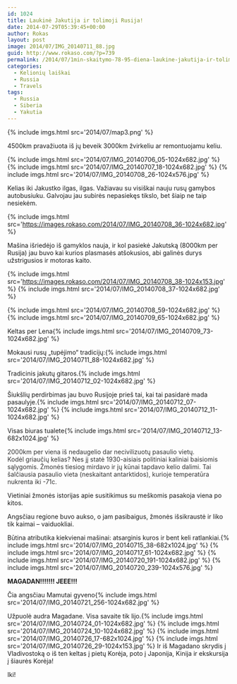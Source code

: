 ```yaml
---
id: 1024
title: Laukinė Jakutija ir tolimoji Rusija!
date: 2014-07-29T05:39:45+00:00
author: Rokas
layout: post
image: 2014/07/IMG_20140711_88.jpg
guid: http://www.rokaso.com/?p=739
permalink: /2014/07/1min-skaitymo-78-95-diena-laukine-jakutija-ir-tolimoji-rusija-3/
categories:
  - Kelionių laiškai
  - Russia
  - Travels
tags:
  - Russia
  - Siberia
  - Yakutia
---
```


{% include imgs.html src='2014/07/map3.png' %}

4500km pravažiuota iš jų beveik 3000km žvirkeliu ar remontuojamu keliu.

{% include imgs.html src='2014/07/IMG_20140706_05-1024x682.jpg' %}
{% include imgs.html src='2014/07/IMG_20140707_18-1024x682.jpg' %}
{% include imgs.html src='2014/07/IMG_20140708_26-1024x576.jpg' %}

Kelias iki Jakustko ilgas, ilgas. Važiavau su visiškai nauju rusų gamybos autobusiuku. Galvojau jau subirės nepasiekęs tikslo, bet šiaip ne taip nesiekėm.

{% include imgs.html src='https://images.rokaso.com/2014/07/IMG_20140708_36-1024x682.jpg' %}

Mašina išriedėjo iš gamyklos nauja, ir kol pasiekė Jakutską (8000km per Rusija) jau buvo kai kurios plasmasės atšokusios, abi galinės durys užstrigusios ir motoras kaito.

{% include imgs.html src='https://images.rokaso.com/2014/07/IMG_20140708_38-1024x153.jpg' %} {% include imgs.html src='2014/07/IMG_20140708_37-1024x682.jpg' %}

{% include imgs.html src='2014/07/IMG_20140708_59-1024x682.jpg' %}
{% include imgs.html src='2014/07/IMG_20140709_65-1024x682.jpg' %}

Keltas per Lena{% include imgs.html src='2014/07/IMG_20140709_73-1024x682.jpg' %}

Mokausi rusų „tupėjimo“ tradicijų:{% include imgs.html src='2014/07/IMG_20140711_88-1024x682.jpg' %}

Tradicinis jakutų gitaros.{% include imgs.html src='2014/07/IMG_20140712_02-1024x682.jpg' %}

Šiukšlių perdirbimas jau buvo Rusijoje prieš tai, kai tai pasidarė mada pasaulyje.{% include imgs.html src='2014/07/IMG_20140712_07-1024x682.jpg' %}
{% include imgs.html src='2014/07/IMG_20140712_11-1024x682.jpg' %}

Visas biuras tualete{% include imgs.html src='2014/07/IMG_20140712_13-682x1024.jpg' %}

<span style="color: #333333;">2000km per viena iš nedaugelio dar necivilizuotų pasaulio vietų.</span><br style="color: #333333;" /><span style="color: #333333;">Kodėl griaučių kelias? Nes jį statė 1930-aisiais politiniai kaliniai baisiomis sąlygomis. Žmonės tiesiog mirdavo ir jų kūnai tapdavo kelio dalimi. Tai šalčiausia pasaulio viet</span><span class="text_exposed_show" style="color: #333333;">a (neskaitant antarktidos), kurioje temperatūra nukrenta iki -71c.</span>

Vietiniai žmonės istorijas apie susitikimus su meškomis pasakoja viena po kitos.

Angsčiau regione buvo aukso, o jam pasibaigus, žmonės išsikraustė ir liko tik kaimai – vaiduokliai.

Būtina atributika kiekvienai mašinai: atsarginis kuros ir bent keli ratlankiai.{% include imgs.html src='2014/07/IMG_20140715_38-682x1024.jpg' %}
{% include imgs.html src='2014/07/IMG_20140717_61-1024x682.jpg' %}
{% include imgs.html src='2014/07/IMG_20140720_191-1024x682.jpg' %}
{% include imgs.html src='2014/07/IMG_20140720_239-1024x576.jpg' %}

**MAGADAN!!!!!!! JEEE!!!**

Čia angsčiau Mamutai gyveno{% include imgs.html src='2014/07/IMG_20140721_256-1024x682.jpg' %}

Užpuolė audra Magadane. Visa savaite tik lijo.{% include imgs.html src='2014/07/IMG_20140724_01-1024x682.jpg' %}
{% include imgs.html src='2014/07/IMG_20140724_10-1024x682.jpg' %}
{% include imgs.html src='2014/07/IMG_20140726_17-682x1024.jpg' %}
{% include imgs.html src='2014/07/IMG_20140726_29-1024x153.jpg' %}
Ir iš Magadano skrydis į Vladivostoką o iš ten keltas į pietų Korėja, poto į Japonija, Kinija ir ekskursija į šiaurės Korėja!

Iki!
